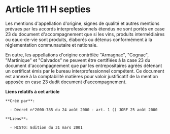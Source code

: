 # Article 111 H septies

Les mentions d'appellation d'origine, signes de qualité et autres mentions prévues par les accords interprofessionnels
étendus ne sont portés en case 23 du document d'accompagnement que si les vins, produits intermédiaires ou eaux-de-vie sont
produits, élaborés ou détenus conformément à la réglementation communautaire et nationale.

En outre, les appellations d'origine contrôlée "Armagnac", "Cognac", "Martinique" et "Calvados" ne peuvent être certifiées à
la case 23 du document d'accompagnement que par les entrepositaires agréés détenant un certificat émis par le bureau
interprofessionnel compétent. Ce document est annexé à la comptabilité matières pour valoir justificatif de la mention
apposée en case 23 dudit document d'accompagnement.

**Liens relatifs à cet article**

	**Créé par**:

	  - Décret n°2000-785 du 24 août 2000 - art. 1 () JORF 25 août 2000

	**Liens**:

	  - HISTO: Edition du 31 mars 2001
